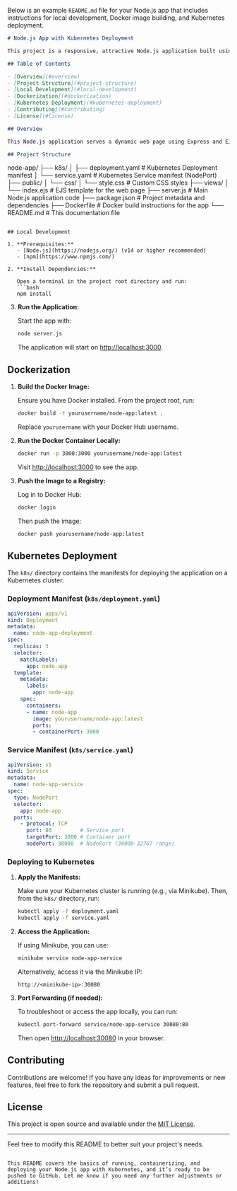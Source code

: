 Below is an example `README.md` file for your Node.js app that includes instructions for local development, Docker image building, and Kubernetes deployment.

```markdown
# Node.js App with Kubernetes Deployment

This project is a responsive, attractive Node.js application built using Express and EJS, and it is containerized with Docker. The application is deployed on a Kubernetes cluster using manifest files located in the `k8s/` directory.

## Table of Contents

- [Overview](#overview)
- [Project Structure](#project-structure)
- [Local Development](#local-development)
- [Dockerization](#dockerization)
- [Kubernetes Deployment](#kubernetes-deployment)
- [Contributing](#contributing)
- [License](#license)

## Overview

This Node.js application serves a dynamic web page using Express and EJS templates. The UI is built with Bootstrap to ensure a responsive and modern design. The project also contains Kubernetes manifests that deploy the app as a Deployment with multiple replicas and expose it via a NodePort service.

## Project Structure

```
node-app/
├── k8s/
│   ├── deployment.yaml        # Kubernetes Deployment manifest
│   └── service.yaml           # Kubernetes Service manifest (NodePort)
├── public/
│   └── css/
│       └── style.css          # Custom CSS styles
├── views/
│   └── index.ejs              # EJS template for the web page
├── server.js                  # Main Node.js application code
├── package.json               # Project metadata and dependencies
├── Dockerfile                 # Docker build instructions for the app
└── README.md                  # This documentation file
```

## Local Development

1. **Prerequisites:**  
   - [Node.js](https://nodejs.org/) (v14 or higher recommended)
   - [npm](https://www.npmjs.com/)

2. **Install Dependencies:**

   Open a terminal in the project root directory and run:
   ```bash
   npm install
   ```

3. **Run the Application:**

   Start the app with:
   ```bash
   node server.js
   ```
   The application will start on [http://localhost:3000](http://localhost:3000).

## Dockerization

1. **Build the Docker Image:**

   Ensure you have Docker installed. From the project root, run:
   ```bash
   docker build -t yourusername/node-app:latest .
   ```
   Replace `yourusername` with your Docker Hub username.

2. **Run the Docker Container Locally:**

   ```bash
   docker run -p 3000:3000 yourusername/node-app:latest
   ```
   Visit [http://localhost:3000](http://localhost:3000) to see the app.

3. **Push the Image to a Registry:**

   Log in to Docker Hub:
   ```bash
   docker login
   ```
   Then push the image:
   ```bash
   docker push yourusername/node-app:latest
   ```

## Kubernetes Deployment

The `k8s/` directory contains the manifests for deploying the application on a Kubernetes cluster.

### Deployment Manifest (`k8s/deployment.yaml`)

```yaml
apiVersion: apps/v1
kind: Deployment
metadata:
  name: node-app-deployment
spec:
  replicas: 3
  selector:
    matchLabels:
      app: node-app
  template:
    metadata:
      labels:
        app: node-app
    spec:
      containers:
      - name: node-app
        image: yourusername/node-app:latest
        ports:
        - containerPort: 3000
```

### Service Manifest (`k8s/service.yaml`)

```yaml
apiVersion: v1
kind: Service
metadata:
  name: node-app-service
spec:
  type: NodePort
  selector:
    app: node-app
  ports:
    - protocol: TCP
      port: 80         # Service port
      targetPort: 3000 # Container port
      nodePort: 30080  # NodePort (30000-32767 range)
```

### Deploying to Kubernetes

1. **Apply the Manifests:**

   Make sure your Kubernetes cluster is running (e.g., via Minikube). Then, from the `k8s/` directory, run:
   ```bash
   kubectl apply -f deployment.yaml
   kubectl apply -f service.yaml
   ```

2. **Access the Application:**

   If using Minikube, you can use:
   ```bash
   minikube service node-app-service
   ```
   Alternatively, access it via the Minikube IP:
   ```
   http://<minikube-ip>:30080
   ```

3. **Port Forwarding (if needed):**

   To troubleshoot or access the app locally, you can run:
   ```bash
   kubectl port-forward service/node-app-service 30080:80
   ```
   Then open [http://localhost:30080](http://localhost:3000) in your browser.

## Contributing

Contributions are welcome! If you have any ideas for improvements or new features, feel free to fork the repository and submit a pull request.

## License

This project is open source and available under the [MIT License](LICENSE).

---

Feel free to modify this README to better suit your project's needs.
```

This README covers the basics of running, containerizing, and deploying your Node.js app with Kubernetes, and it’s ready to be pushed to GitHub. Let me know if you need any further adjustments or additions!

